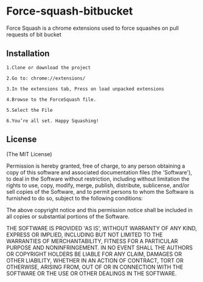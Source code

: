# Force-squash-bitbucket
Force Squash is a chrome extensions used to force squashes on pull requests of bit bucket 


Installation
--------------------------------------------------------------------------------------------------------------------------------

    1.Clone or download the project

    2.Go to: chrome://extensions/

    3.In the extensions tab, Press on load unpacked extensions

    4.Browse to the ForceSquash file.

    5.Select the File

    6.You’re all set. Happy Squashing!



License
--------------------------------------------------------------------------------------------------------------------------------

(The MIT License)

Permission is hereby granted, free of charge, to any person obtaining a copy of this software and associated documentation files (the 'Software'), to deal in the Software without restriction, including without limitation the rights to use, copy, modify, merge, publish, distribute, sublicense, and/or sell copies of the Software, and to permit persons to whom the Software is furnished to do so, subject to the following conditions:

The above copyright notice and this permission notice shall be included in all copies or substantial portions of the Software.

THE SOFTWARE IS PROVIDED 'AS IS', WITHOUT WARRANTY OF ANY KIND, EXPRESS OR IMPLIED, INCLUDING BUT NOT LIMITED TO THE WARRANTIES OF MERCHANTABILITY, FITNESS FOR A PARTICULAR PURPOSE AND NONINFRINGEMENT. IN NO EVENT SHALL THE AUTHORS OR COPYRIGHT HOLDERS BE LIABLE FOR ANY CLAIM, DAMAGES OR OTHER LIABILITY, WHETHER IN AN ACTION OF CONTRACT, TORT OR OTHERWISE, ARISING FROM, OUT OF OR IN CONNECTION WITH THE SOFTWARE OR THE USE OR OTHER DEALINGS IN THE SOFTWARE.



